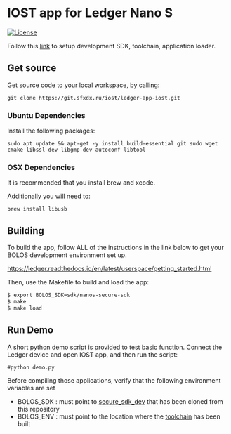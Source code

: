 # IOST app for Ledger Nano S
[![License](https://img.shields.io/badge/License-Apache%202.0-blue.svg)](https://opensource.org/licenses/Apache-2.0)

Follow this [link](https://ledger.readthedocs.io/en/latest/userspace/getting_started.html) to setup development SDK, toolchain, application loader.

## Get source
Get source code to your local workspace, by calling:
```
git clone https://git.sfxdx.ru/iost/ledger-app-iost.git
```

### Ubuntu Dependencies
Install the following packages:
```
sudo apt update && apt-get -y install build-essential git sudo wget cmake libssl-dev libgmp-dev autoconf libtool
```

### OSX Dependencies
It is recommended that you install brew and xcode. 

Additionally you will need to:


```
brew install libusb
```

## Building

To build the app, follow ALL of the instructions in the link below to get your BOLOS development environment set up.

https://ledger.readthedocs.io/en/latest/userspace/getting_started.html

Then, use the Makefile to build and load the app:

```bash
$ export BOLOS_SDK=sdk/nanos-secure-sdk
$ make
$ make load
```

## Run Demo
A short python demo script is provided to test basic function.
Connect the Ledger device and open IOST app, and then run the script:
```
#python demo.py
```

Before compiling those applications, verify that the following environment variables are set

  - BOLOS_SDK : must point to [secure_sdk_dev](https://github.com/LedgerHQ/blue-secure-sdk/tree/master) that  has been cloned from this repository
  - BOLOS_ENV : must point to the location where the [toolchain](https://github.com/LedgerHQ/blue-devenv/tree/master) has been built

